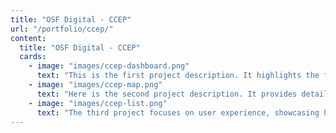 ```yaml
---
title: "OSF Digital - CCEP"
url: "/portfolio/ccep/"
content:
  title: "OSF Digital - CCEP"
  cards:
    - image: "images/ccep-dashboard.png"
      text: "This is the first project description. It highlights the features of Project 1 and its benefits."
    - image: "images/ccep-map.png"
      text: "Here is the second project description. It provides details about Project 2 and its unique approach."
    - image: "images/ccep-list.png"
      text: "The third project focuses on user experience, showcasing how it solves a specific problem."
---
```

